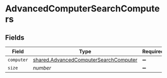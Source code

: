 # AdvancedComputerSearchComputers


## Fields

| Field                                                                                          | Type                                                                                           | Required                                                                                       | Description                                                                                    | Example                                                                                        |
| ---------------------------------------------------------------------------------------------- | ---------------------------------------------------------------------------------------------- | ---------------------------------------------------------------------------------------------- | ---------------------------------------------------------------------------------------------- | ---------------------------------------------------------------------------------------------- |
| `computer`                                                                                     | [shared.AdvancedComputerSearchComputer](../../models/shared/advancedcomputersearchcomputer.md) | :heavy_minus_sign:                                                                             | N/A                                                                                            |                                                                                                |
| `size`                                                                                         | *number*                                                                                       | :heavy_minus_sign:                                                                             | N/A                                                                                            | 1                                                                                              |
